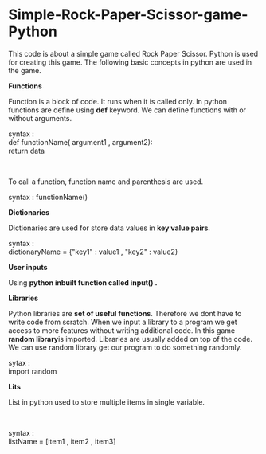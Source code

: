 # Simple-Rock-Paper-Scissor-game-Python

<p>This code is about a simple game called Rock Paper Scissor. Python is used for creating this game. The following basic concepts in python are used in the game.</p>

<b>Functions</b>

<p>Function is a block of code. It runs when it is called only. In python functions are define using <b>def</b> keyword. We can define functions with or without arguments.<br>
<p>syntax : <br>def functionName( argument1 , argument2):<br>     return data</p><br>

<p>To call a function, function name and parenthesis are used.</p>

<p>syntax : functionName()</p>

<b>Dictionaries</b>

<p>Dictionaries are used for store data values in <b>key value pairs</b>.<br> 
<p>syntax : <br>dictionaryName = {"key1" : value1 , "key2" : value2}</p>

<b>User inputs</b>

<p>Using <b>python inbuilt function called input() .</b></p> 

<b>Libraries</b>

<p>Python libraries are <b>set of useful functions</b>. Therefore we dont have to write code from scratch. When we input a library to a program we get access to more features without writing additional code. In this game <b>random library</b>is imported. Libraries are usually added on top of the code. We can use random library get our program to do something randomly.</p>

<p>sytax : <br>import random</p>

<b>Lits</b>

<p>List in python used to store multiple items in single variable.</p><br>

<p>syntax : <br>listName = [item1 , item2 , item3]




